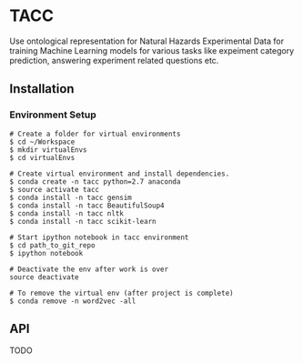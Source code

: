 # TACC

Use ontological representation for Natural Hazards Experimental Data for training Machine Learning models for various tasks like expeiment category prediction, answering experiment related questions etc.

## Installation

### Environment Setup
```shell
# Create a folder for virtual environments
$ cd ~/Workspace
$ mkdir virtualEnvs
$ cd virtualEnvs

# Create virtual environment and install dependencies.
$ conda create -n tacc python=2.7 anaconda
$ source activate tacc
$ conda install -n tacc gensim
$ conda install -n tacc BeautifulSoup4
$ conda install -n tacc nltk
$ conda install -n tacc scikit-learn

# Start ipython notebook in tacc environment 
$ cd path_to_git_repo
$ ipython notebook

# Deactivate the env after work is over
source deactivate

# To remove the virtual env (after project is complete)
$ conda remove -n word2vec -all
```

## API

TODO
